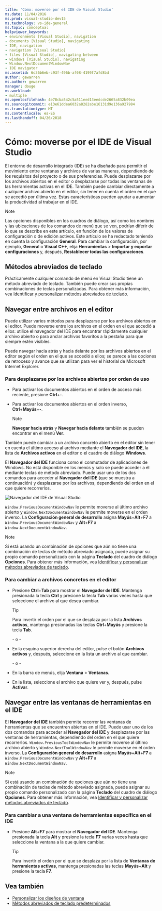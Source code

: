 ```yaml
---
title: 'Cómo: moverse por el IDE de Visual Studio'
ms.date: 11/04/2016
ms.prod: visual-studio-dev15
ms.technology: vs-ide-general
ms.topic: conceptual
helpviewer_keywords:
- environments [Visual Studio], navigation
- documents [Visual Studio], navigating
- IDE, navigation
- navigation [Visual Studio]
- files [Visual Studio], navigating between
- windows [Visual Studio], navigating
- Window.NextDocumentWindowNav
- IDE navigator
ms.assetid: 6c36b6eb-c93f-496b-af08-4199f7afd8bd
author: gewarren
ms.author: gewarren
manager: douge
ms.workload:
- multiple
ms.openlocfilehash: 4e78cba542c5a511eed13eedcde2665a832b09ea
ms.sourcegitcommit: e13e61ddea6032a8282abe16131d9e136a927984
ms.translationtype: HT
ms.contentlocale: es-ES
ms.lasthandoff: 04/26/2018
---
```

# <a name="how-to-move-around-in-the-visual-studio-ide"></a>Cómo: moverse por el IDE de Visual Studio

El entorno de desarrollo integrado (IDE) se ha diseñado para permitir el movimiento entre ventanas y archivos de varias maneras, dependiendo de los requisitos del proyecto o de sus preferencias. Puede desplazarse por los archivos abiertos en el editor o desplazarse por todas las ventanas de las herramientas activas en el IDE. También puede cambiar directamente a cualquier archivo abierto en el editor, sin tener en cuenta el orden en el que se accedió por última vez. Estas características pueden ayudar a aumentar la productividad al trabajar en el IDE.

> [!NOTE]
> Las opciones disponibles en los cuadros de diálogo, así como los nombres y las ubicaciones de los comandos de menú que se ven, podrían diferir de lo que se describe en este artículo, en función de los valores de configuración o de edición activos. Este artículo se ha redactado teniendo en cuenta la configuración **General**. Para cambiar la configuración, por ejemplo, **General** o **Visual C++**, elija **Herramientas** > **Importar y exportar configuraciones** y, después, **Restablecer todas las configuraciones**.

## <a name="keyboard-shortcuts"></a>Métodos abreviados de teclado

Prácticamente cualquier comando de menú en Visual Studio tiene un método abreviado de teclado. También puede crear sus propias combinaciones de teclas personalizadas. Para obtener más información, vea [Identificar y personalizar métodos abreviados de teclado](../ide/identifying-and-customizing-keyboard-shortcuts-in-visual-studio.md).

## <a name="navigate-among-files-in-the-editor"></a>Navegar entre archivos en el editor

Puede utilizar varios métodos para desplazarse por los archivos abiertos en el editor. Puede moverse entre los archivos en el orden en el que accedió a ellos: utilice el navegador del IDE para encontrar rápidamente cualquier archivo abierto o para anclar archivos favoritos a la pestaña para que siempre estén visibles.

Puede navegar hacia atrás y hacia delante por los archivos abiertos en el editor según el orden en el que se accedió a ellos; se parece a las opciones de retroceso y avance que se utilizan para ver el historial de Microsoft Internet Explorer.

### <a name="to-move-through-open-files-in-order-of-use"></a>Para desplazarse por los archivos abiertos por orden de uso

-   Para activar los documentos abiertos en el orden de acceso más reciente, presione **Ctrl**+**-**.

-   Para activar los documentos abiertos en el orden inverso, **Ctrl**+**Mayús**+**-**.

    > [!NOTE]
    > **Navegar hacia atrás** y **Navegar hacia delante** también se pueden encontrar en el menú **Ver**.

También puede cambiar a un archivo concreto abierto en el editor sin tener en cuenta el último acceso al archivo mediante el **Navegador del IDE**, la lista de **Archivos activos** en el editor o el cuadro de diálogo **Windows**.

El **Navegador del IDE** funciona como el conmutador de aplicaciones de Windows. No está disponible en los menús y solo se puede acceder a él mediante teclas de método abreviado. Puede usar uno de los dos comandos para acceder al **Navegador del IDE** (que se muestra a continuación) y desplazarse por los archivos, dependiendo del orden en el que quiere recorrerlos.

![Navegador del IDE de Visual Studio](../ide/media/vs2015_ide_navigator.png "VS2015_IDE_Navigator")

`Window.PreviousDocumentWindowNav` le permite moverse al último archivo abierto y `Window.NextDocumentWindowNav` le permite moverse en el orden inverso. La **Configuración general de desarrollo** asigna **Mayús**+**Alt**+**F7** a `Window.PreviousDocumentWindowNav` y **Alt**+**F7** a `Window.NextDocumentWindowNav`.

> [!NOTE]
> Si está usando un combinación de opciones que aún no tiene una combinación de teclas de método abreviado asignada, puede asignar su propio comando personalizado con la página **Teclado** del cuadro de diálogo **Opciones**. Para obtener más información, vea [Identificar y personalizar métodos abreviados de teclado](../ide/identifying-and-customizing-keyboard-shortcuts-in-visual-studio.md).

### <a name="to-switch-to-specific-files-in-the-editor"></a>Para cambiar a archivos concretos en el editor

-   Presione **Ctrl**+**Tab** para mostrar el **Navegador del IDE**. Mantenga presionada la tecla **Ctrl** y presione la tecla **Tab** varias veces hasta que seleccione el archivo al que desea cambiar.

    > [!TIP]
    > Para invertir el orden por el que se desplaza por la lista **Archivos activos**, mantenga presionadas las teclas **Ctrl**+**Mayús** y presione la tecla **Tab**.

    \- o -

-   En la esquina superior derecha del editor, pulse el botón **Archivos activos** y, después, seleccione en la lista un archivo al que cambiar.

    \- o -

-   En la barra de menús, elija **Ventana** > **Ventanas**.

-   En la lista, seleccione el archivo que quiere ver y, después, pulse **Activar**.

## <a name="navigate-among-tool-windows-in-the-ide"></a>Navegar entre las ventanas de herramientas en el IDE

El **Navegador del IDE** también permite recorrer las ventanas de herramientas que se encuentren abiertas en el IDE. Puede usar uno de los dos comandos para acceder al **Navegador del IDE** y desplazarse por las ventanas de herramientas, dependiendo del orden en el que quiere recorrerlos. `Window.PreviousToolWindowNav` le permite moverse al último archivo abierto y `Window.NextToolWindowNav` le permite moverse en el orden inverso. La **Configuración general de desarrollo** asigna **Mayús**+**Alt**+**F7** a `Window.PreviousDocumentWindowNav` y **Alt**+**F7** a `Window.NextDocumentWindowNav`.

> [!NOTE]
> Si está usando un combinación de opciones que aún no tiene una combinación de teclas de método abreviado asignada, puede asignar su propio comando personalizado con la página **Teclado** del cuadro de diálogo **Opciones**. Para obtener más información, vea [Identificar y personalizar métodos abreviados de teclado](../ide/identifying-and-customizing-keyboard-shortcuts-in-visual-studio.md).

### <a name="to-switch-to-a-specific-tool-window-in-the-ide"></a>Para cambiar a una ventana de herramientas específica en el IDE

-   Presione **Alt**+**F7** para mostrar el **Navegador del IDE**. Mantenga presionada la tecla **Alt** y presione la tecla **F7** varias veces hasta que seleccione la ventana a la que quiere cambiar.

    > [!TIP]
    > Para invertir el orden por el que se desplaza por la lista de **Ventanas de herramientas activas**, mantenga presionadas las teclas **Mayús**+**Alt** y presione la tecla **F7**.

## <a name="see-also"></a>Vea también

- [Personalizar los diseños de ventana](../ide/customizing-window-layouts-in-visual-studio.md)
- [Métodos abreviados de teclado predeterminados](../ide/default-keyboard-shortcuts-in-visual-studio.md)
